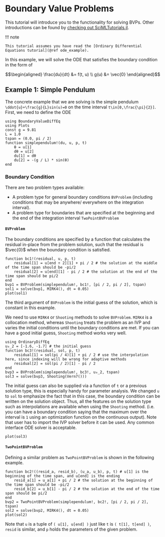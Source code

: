 # Boundary Value Problems

This tutorial will introduce you to the functionality for solving BVPs. Other
introductions can be found by [checking out SciMLTutorials.jl](https://docs.sciml.ai/SciMLTutorialsOutput/stable/).

!!! note
    
    This tutorial assumes you have read the [Ordinary Differential Equations tutorial](@ref ode_example).

In this example, we will solve the ODE that satisfies the boundary condition in the form of

```math
\begin{aligned}
\frac{du}{dt} &= f(t, u) \\
g(u) &= \vec{0}
\end{aligned}
```

## Example 1: Simple Pendulum

The concrete example that we are solving is the simple pendulum ``\ddot{u}+\frac{g}{L}sin(u)=0`` on the time interval ``t\in[0,\frac{\pi}{2}]``. First, we need to define the ODE

```@example bvp
using BoundaryValueDiffEq
using Plots
const g = 9.81
L = 1.0
tspan = (0.0, pi / 2)
function simplependulum!(du, u, p, t)
    θ = u[1]
    dθ = u[2]
    du[1] = dθ
    du[2] = -(g / L) * sin(θ)
end
```

### Boundary Condition

There are two problem types available:

  - A problem type for general boundary conditions `BVProblem` (including conditions that may be anywhere/ everywhere on the integration interval).
  - A problem type for boundaries that are specified at the beginning and the end of the integration interval `TwoPointBVProblem`

#### `BVProblem`

The boundary conditions are specified by a function that calculates the residual in-place from the problem solution, such that the residual is $\vec{0}$ when the boundary condition is satisfied.

```@example bvp
function bc1!(residual, u, p, t)
    residual[1] = u[end ÷ 2][1] + pi / 2 # the solution at the middle of the time span should be -pi/2
    residual[2] = u[end][1] - pi / 2 # the solution at the end of the time span should be pi/2
end
bvp1 = BVProblem(simplependulum!, bc1!, [pi / 2, pi / 2], tspan)
sol1 = solve(bvp1, MIRK4(), dt = 0.05)
plot(sol1)
```

The third argument of `BVProblem`  is the initial guess of the solution, which is constant in this example.

<!-- add examples of more general initial conditions -->
We need to use `MIRK4` or `Shooting` methods to solve `BVProblem`. `MIRK4` is a collocation method, whereas `Shooting` treats the problem as an IVP and varies the initial conditions until the boundary conditions are met.
If you can have a good initial guess, `Shooting` method works very well.

```@example bvp
using OrdinaryDiffEq
u₀_2 = [-1.6, -1.7] # the initial guess
function bc3!(residual, sol, p, t)
    residual[1] = sol(pi / 4)[1] + pi / 2 # use the interpolation here, since indexing will be wrong for adaptive methods
    residual[2] = sol(pi / 2)[1] - pi / 2
end
bvp3 = BVProblem(simplependulum!, bc3!, u₀_2, tspan)
sol3 = solve(bvp3, Shooting(Vern7()))
```

The initial guess can also be supplied via a function of `t` or a previous solution type, this is especially handy for parameter analysis.
We changed `u` to `sol` to emphasize the fact that in this case, the boundary condition can be written on the solution object. Thus, all the features on the solution type such as interpolations are available when using the `Shooting` method. (i.e. you can have a boundary condition saying that the maximum over the interval is `1` using an optimization function on the continuous output). Note that user has to import the IVP solver before it can be used. Any common interface ODE solver is acceptable.

```@example bvp
plot(sol3)
```

#### `TwoPointBVProblem`

Defining a similar problem as `TwoPointBVProblem` is shown in the following example.

```@example bvp
function bc2!((resid_a, resid_b), (u_a, u_b), p, t) # u[1] is the beginning of the time span, and u[end] is the ending
    resid_a[1] = u_a[1] + pi / 2 # the solution at the beginning of the time span should be -pi/2
    resid_b[2] = u_b[1] - pi / 2 # the solution at the end of the time span should be pi/2
end
bvp2 = TwoPointBVProblem(simplependulum!, bc2!, [pi / 2, pi / 2], tspan)
sol2 = solve(bvp2, MIRK4(), dt = 0.05)
plot(sol2)
```

Note that `u` is a tuple of `( u[1], u[end] )` just like `t` is `( t[1], t[end] )`, `resid` is similar, 
and `p` holds the parameters of the given problem.
